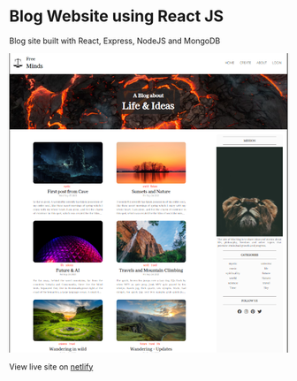 # Blog Website using React JS

Blog site built with React, Express, NodeJS and MongoDB

![Site home screen preview](/blog-site_screenshot.PNG)

View live site on [netlify](https://free-minds-blog.netlify.app/)

